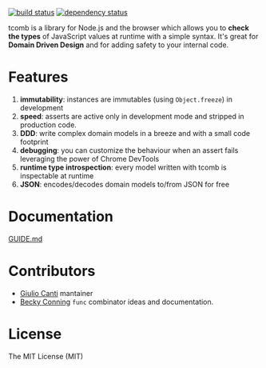 [![build status](https://img.shields.io/travis/gcanti/tcomb/master.svg?style=flat-square)](https://travis-ci.org/gcanti/tcomb)
[![dependency status](https://img.shields.io/david/gcanti/tcomb.svg?style=flat-square)](https://david-dm.org/gcanti/tcomb)

tcomb is a library for Node.js and the browser which allows you to **check the types** of JavaScript values at runtime with a simple syntax. It's great for **Domain Driven Design** and for adding safety to your internal code.

# Features

1. **immutability**: instances are immutables (using `Object.freeze`) in development
2. **speed**: asserts are active only in development mode and stripped in production code.
3. **DDD**: write complex domain models in a breeze and with a small code footprint
4. **debugging**: you can customize the behaviour when an assert fails leveraging the power of Chrome DevTools
5. **runtime type introspection**: every model written with tcomb is inspectable at runtime
6. **JSON**: encodes/decodes domain models to/from JSON for free

# Documentation

[GUIDE.md](GUIDE.md)

# Contributors

- [Giulio Canti](https://github.com/gcanti) mantainer
- [Becky Conning](https://github.com/beckyconning) `func` combinator ideas and documentation.

# License

The MIT License (MIT)
